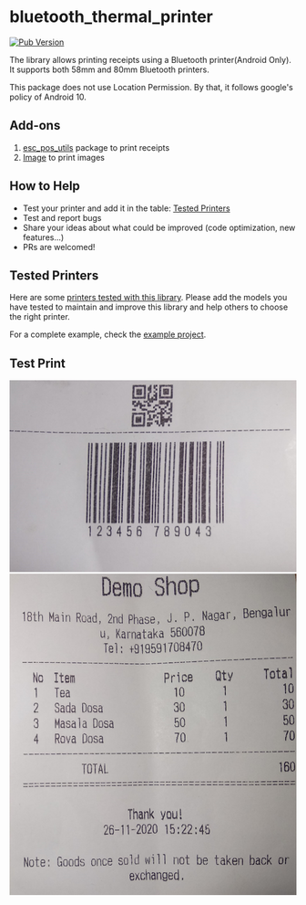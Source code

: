 # bluetooth_thermal_printer

[![Pub Version](https://img.shields.io/pub/v/bluetooth_thermal_printer)](https://pub.dev/packages/bluetooth_thermal_printer)

The library allows printing receipts using a Bluetooth printer(Android Only).  It supports both 58mm and 80mm Bluetooth printers. 

This package does not use Location Permission. By that, it follows google's policy of Android 10.

## Add-ons
1. [esc_pos_utils](https://pub.dev/packages/esc_pos_utils) package to print receipts 
2. [Image](https://pub.dev/packages/image) to print images


## How to Help
* Test your printer and add it in the table: [Tested Printers](printers.md)
* Test and report bugs
* Share your ideas about what could be improved (code optimization, new features...)
* PRs are welcomed!


## Tested Printers
Here are some [printers tested with this library](printers.md). Please add the models you have tested to maintain and improve this library and help others to choose the right printer.

For a complete example, check the [example project](example/).

## Test Print
<img src="./demo1.jpg" alt="test receipt"/>

<img src="./demo2.jpg" alt="test receipt"/>